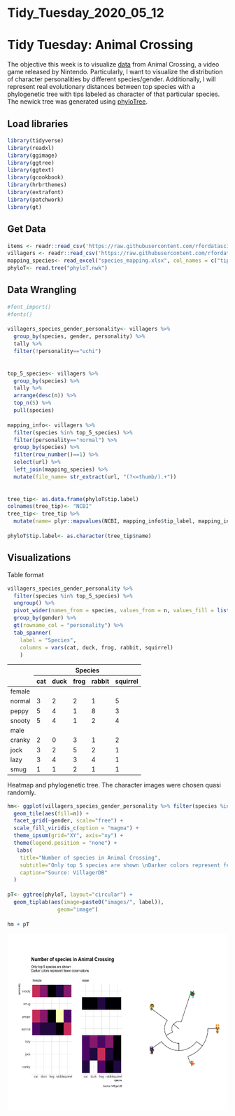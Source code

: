 Tidy\_Tuesday\_2020\_05\_12
================

Tidy Tuesday: Animal Crossing
=============================

The objective this week is to visualize <a href="https://github.com/rfordatascience/tidytuesday/blob/master/data/2020/2020-05-05/readme.md" target="_blank">data</a> from Animal Crossing, a video game released by Nintendo. Particularly, I want to visualize the distribution of character personalities by different species/gender. Additionally, I will represent real evolutionary distances between top species with a phylogenetic tree with tips labeled as character of that particular species. The newick tree was generated using <a href="https://phylot.biobyte.de/index.cgi" target="_blank">phyloTree</a>.

Load libraries
--------------

``` r
library(tidyverse)
library(readxl)
library(ggimage)
library(ggtree)
library(ggtext)
library(gcookbook)
library(hrbrthemes)
library(extrafont)
library(patchwork)
library(gt)
```

Get Data
--------

``` r
items <- readr::read_csv('https://raw.githubusercontent.com/rfordatascience/tidytuesday/master/data/2020/2020-05-05/items.csv')
villagers <- readr::read_csv('https://raw.githubusercontent.com/rfordatascience/tidytuesday/master/data/2020/2020-05-05/villagers.csv')
mapping_species<- read_excel("species_mapping.xlsx", col_names = c("tip_label", "species"))
phyloT<- read.tree("phyloT.nwk")
```

Data Wrangling
--------------

``` r
#font_import()
#fonts()

villagers_species_gender_personality<- villagers %>%
  group_by(species, gender, personality) %>%
  tally %>%
  filter(!personality=="uchi")


top_5_species<- villagers %>% 
  group_by(species) %>% 
  tally %>% 
  arrange(desc(n)) %>% 
  top_n(5) %>%
  pull(species)

mapping_info<- villagers %>%
  filter(species %in% top_5_species) %>%
  filter(personality=="normal") %>%
  group_by(species) %>%
  filter(row_number()==1) %>%
  select(url) %>%
  left_join(mapping_species) %>%
  mutate(file_name= str_extract(url, "(?<=thumb/).+"))


tree_tip<- as.data.frame(phyloT$tip.label) 
colnames(tree_tip)<- "NCBI"
tree_tip<- tree_tip %>%
  mutate(name= plyr::mapvalues(NCBI, mapping_info$tip_label, mapping_info$file_name))

phyloT$tip.label<- as.character(tree_tip$name)
```

Visualizations
--------------

Table format

``` r
villagers_species_gender_personality %>%
  filter(species %in% top_5_species) %>% 
  ungroup() %>%
  pivot_wider(names_from = species, values_from = n, values_fill = list(n=0)) %>%
  group_by(gender) %>%
  gt(rowname_col = "personality") %>%
  tab_spanner(
    label = "Species",
    columns = vars(cat, duck, frog, rabbit, squirrel)
    ) 
```

<!--html_preserve-->
<style>html {
  font-family: -apple-system, BlinkMacSystemFont, 'Segoe UI', Roboto, Oxygen, Ubuntu, Cantarell, 'Helvetica Neue', 'Fira Sans', 'Droid Sans', Arial, sans-serif;
}

#szvdaddkwq .gt_table {
  display: table;
  border-collapse: collapse;
  margin-left: auto;
  margin-right: auto;
  color: #333333;
  font-size: 16px;
  background-color: #FFFFFF;
  width: auto;
  border-top-style: solid;
  border-top-width: 2px;
  border-top-color: #A8A8A8;
  border-right-style: none;
  border-right-width: 2px;
  border-right-color: #D3D3D3;
  border-bottom-style: solid;
  border-bottom-width: 2px;
  border-bottom-color: #A8A8A8;
  border-left-style: none;
  border-left-width: 2px;
  border-left-color: #D3D3D3;
}

#szvdaddkwq .gt_heading {
  background-color: #FFFFFF;
  text-align: center;
  border-bottom-color: #FFFFFF;
  border-left-style: none;
  border-left-width: 1px;
  border-left-color: #D3D3D3;
  border-right-style: none;
  border-right-width: 1px;
  border-right-color: #D3D3D3;
}

#szvdaddkwq .gt_title {
  color: #333333;
  font-size: 125%;
  font-weight: initial;
  padding-top: 4px;
  padding-bottom: 4px;
  border-bottom-color: #FFFFFF;
  border-bottom-width: 0;
}

#szvdaddkwq .gt_subtitle {
  color: #333333;
  font-size: 85%;
  font-weight: initial;
  padding-top: 0;
  padding-bottom: 4px;
  border-top-color: #FFFFFF;
  border-top-width: 0;
}

#szvdaddkwq .gt_bottom_border {
  border-bottom-style: solid;
  border-bottom-width: 2px;
  border-bottom-color: #D3D3D3;
}

#szvdaddkwq .gt_col_headings {
  border-top-style: solid;
  border-top-width: 2px;
  border-top-color: #D3D3D3;
  border-bottom-style: solid;
  border-bottom-width: 2px;
  border-bottom-color: #D3D3D3;
  border-left-style: none;
  border-left-width: 1px;
  border-left-color: #D3D3D3;
  border-right-style: none;
  border-right-width: 1px;
  border-right-color: #D3D3D3;
}

#szvdaddkwq .gt_col_heading {
  color: #333333;
  background-color: #FFFFFF;
  font-size: 100%;
  font-weight: normal;
  text-transform: inherit;
  border-left-style: none;
  border-left-width: 1px;
  border-left-color: #D3D3D3;
  border-right-style: none;
  border-right-width: 1px;
  border-right-color: #D3D3D3;
  vertical-align: bottom;
  padding-top: 5px;
  padding-bottom: 6px;
  padding-left: 5px;
  padding-right: 5px;
  overflow-x: hidden;
}

#szvdaddkwq .gt_column_spanner_outer {
  color: #333333;
  background-color: #FFFFFF;
  font-size: 100%;
  font-weight: normal;
  text-transform: inherit;
  padding-top: 0;
  padding-bottom: 0;
  padding-left: 4px;
  padding-right: 4px;
}

#szvdaddkwq .gt_column_spanner_outer:first-child {
  padding-left: 0;
}

#szvdaddkwq .gt_column_spanner_outer:last-child {
  padding-right: 0;
}

#szvdaddkwq .gt_column_spanner {
  border-bottom-style: solid;
  border-bottom-width: 2px;
  border-bottom-color: #D3D3D3;
  vertical-align: bottom;
  padding-top: 5px;
  padding-bottom: 6px;
  overflow-x: hidden;
  display: inline-block;
  width: 100%;
}

#szvdaddkwq .gt_group_heading {
  padding: 8px;
  color: #333333;
  background-color: #FFFFFF;
  font-size: 100%;
  font-weight: initial;
  text-transform: inherit;
  border-top-style: solid;
  border-top-width: 2px;
  border-top-color: #D3D3D3;
  border-bottom-style: solid;
  border-bottom-width: 2px;
  border-bottom-color: #D3D3D3;
  border-left-style: none;
  border-left-width: 1px;
  border-left-color: #D3D3D3;
  border-right-style: none;
  border-right-width: 1px;
  border-right-color: #D3D3D3;
  vertical-align: middle;
}

#szvdaddkwq .gt_empty_group_heading {
  padding: 0.5px;
  color: #333333;
  background-color: #FFFFFF;
  font-size: 100%;
  font-weight: initial;
  border-top-style: solid;
  border-top-width: 2px;
  border-top-color: #D3D3D3;
  border-bottom-style: solid;
  border-bottom-width: 2px;
  border-bottom-color: #D3D3D3;
  vertical-align: middle;
}

#szvdaddkwq .gt_striped {
  background-color: rgba(128, 128, 128, 0.05);
}

#szvdaddkwq .gt_from_md > :first-child {
  margin-top: 0;
}

#szvdaddkwq .gt_from_md > :last-child {
  margin-bottom: 0;
}

#szvdaddkwq .gt_row {
  padding-top: 8px;
  padding-bottom: 8px;
  padding-left: 5px;
  padding-right: 5px;
  margin: 10px;
  border-top-style: solid;
  border-top-width: 1px;
  border-top-color: #D3D3D3;
  border-left-style: none;
  border-left-width: 1px;
  border-left-color: #D3D3D3;
  border-right-style: none;
  border-right-width: 1px;
  border-right-color: #D3D3D3;
  vertical-align: middle;
  overflow-x: hidden;
}

#szvdaddkwq .gt_stub {
  color: #333333;
  background-color: #FFFFFF;
  font-size: 100%;
  font-weight: initial;
  text-transform: inherit;
  border-right-style: solid;
  border-right-width: 2px;
  border-right-color: #D3D3D3;
  padding-left: 12px;
}

#szvdaddkwq .gt_summary_row {
  color: #333333;
  background-color: #FFFFFF;
  text-transform: inherit;
  padding-top: 8px;
  padding-bottom: 8px;
  padding-left: 5px;
  padding-right: 5px;
}

#szvdaddkwq .gt_first_summary_row {
  padding-top: 8px;
  padding-bottom: 8px;
  padding-left: 5px;
  padding-right: 5px;
  border-top-style: solid;
  border-top-width: 2px;
  border-top-color: #D3D3D3;
}

#szvdaddkwq .gt_grand_summary_row {
  color: #333333;
  background-color: #FFFFFF;
  text-transform: inherit;
  padding-top: 8px;
  padding-bottom: 8px;
  padding-left: 5px;
  padding-right: 5px;
}

#szvdaddkwq .gt_first_grand_summary_row {
  padding-top: 8px;
  padding-bottom: 8px;
  padding-left: 5px;
  padding-right: 5px;
  border-top-style: double;
  border-top-width: 6px;
  border-top-color: #D3D3D3;
}

#szvdaddkwq .gt_table_body {
  border-top-style: solid;
  border-top-width: 2px;
  border-top-color: #D3D3D3;
  border-bottom-style: solid;
  border-bottom-width: 2px;
  border-bottom-color: #D3D3D3;
}

#szvdaddkwq .gt_footnotes {
  color: #333333;
  background-color: #FFFFFF;
  border-bottom-style: none;
  border-bottom-width: 2px;
  border-bottom-color: #D3D3D3;
  border-left-style: none;
  border-left-width: 2px;
  border-left-color: #D3D3D3;
  border-right-style: none;
  border-right-width: 2px;
  border-right-color: #D3D3D3;
}

#szvdaddkwq .gt_footnote {
  margin: 0px;
  font-size: 90%;
  padding: 4px;
}

#szvdaddkwq .gt_sourcenotes {
  color: #333333;
  background-color: #FFFFFF;
  border-bottom-style: none;
  border-bottom-width: 2px;
  border-bottom-color: #D3D3D3;
  border-left-style: none;
  border-left-width: 2px;
  border-left-color: #D3D3D3;
  border-right-style: none;
  border-right-width: 2px;
  border-right-color: #D3D3D3;
}

#szvdaddkwq .gt_sourcenote {
  font-size: 90%;
  padding: 4px;
}

#szvdaddkwq .gt_left {
  text-align: left;
}

#szvdaddkwq .gt_center {
  text-align: center;
}

#szvdaddkwq .gt_right {
  text-align: right;
  font-variant-numeric: tabular-nums;
}

#szvdaddkwq .gt_font_normal {
  font-weight: normal;
}

#szvdaddkwq .gt_font_bold {
  font-weight: bold;
}

#szvdaddkwq .gt_font_italic {
  font-style: italic;
}

#szvdaddkwq .gt_super {
  font-size: 65%;
}

#szvdaddkwq .gt_footnote_marks {
  font-style: italic;
  font-size: 65%;
}
</style>
<table class="gt_table">
<thead class="gt_col_headings">
    <tr>
      <th class="gt_col_heading gt_columns_bottom_border gt_left" rowspan="2" colspan="1"></th>
      <th class="gt_center gt_columns_top_border gt_column_spanner_outer" rowspan="1" colspan="5">
        <span class="gt_column_spanner">Species</span>
      </th>
    </tr>
    <tr>
      <th class="gt_col_heading gt_columns_bottom_border gt_center" rowspan="1" colspan="1">cat</th>
      <th class="gt_col_heading gt_columns_bottom_border gt_center" rowspan="1" colspan="1">duck</th>
      <th class="gt_col_heading gt_columns_bottom_border gt_center" rowspan="1" colspan="1">frog</th>
      <th class="gt_col_heading gt_columns_bottom_border gt_center" rowspan="1" colspan="1">rabbit</th>
      <th class="gt_col_heading gt_columns_bottom_border gt_center" rowspan="1" colspan="1">squirrel</th>
    </tr>

</thead>
<tbody class="gt_table_body">
    <tr class="gt_group_heading_row">
      <td colspan="6" class="gt_group_heading">female</td>
    </tr>
    <tr>
      <td class="gt_row gt_left gt_stub">normal</td>
      <td class="gt_row gt_center">3</td>
      <td class="gt_row gt_center">2</td>
      <td class="gt_row gt_center">2</td>
      <td class="gt_row gt_center">1</td>
      <td class="gt_row gt_center">5</td>
    </tr>
    <tr>
      <td class="gt_row gt_left gt_stub">peppy</td>
      <td class="gt_row gt_center">5</td>
      <td class="gt_row gt_center">4</td>
      <td class="gt_row gt_center">1</td>
      <td class="gt_row gt_center">8</td>
      <td class="gt_row gt_center">3</td>
    </tr>
    <tr>
      <td class="gt_row gt_left gt_stub">snooty</td>
      <td class="gt_row gt_center">5</td>
      <td class="gt_row gt_center">4</td>
      <td class="gt_row gt_center">1</td>
      <td class="gt_row gt_center">2</td>
      <td class="gt_row gt_center">4</td>
    </tr>
    <tr class="gt_group_heading_row">
      <td colspan="6" class="gt_group_heading">male</td>
    </tr>
    <tr>
      <td class="gt_row gt_left gt_stub">cranky</td>
      <td class="gt_row gt_center">2</td>
      <td class="gt_row gt_center">0</td>
      <td class="gt_row gt_center">3</td>
      <td class="gt_row gt_center">1</td>
      <td class="gt_row gt_center">2</td>
    </tr>
    <tr>
      <td class="gt_row gt_left gt_stub">jock</td>
      <td class="gt_row gt_center">3</td>
      <td class="gt_row gt_center">2</td>
      <td class="gt_row gt_center">5</td>
      <td class="gt_row gt_center">2</td>
      <td class="gt_row gt_center">1</td>
    </tr>
    <tr>
      <td class="gt_row gt_left gt_stub">lazy</td>
      <td class="gt_row gt_center">3</td>
      <td class="gt_row gt_center">4</td>
      <td class="gt_row gt_center">3</td>
      <td class="gt_row gt_center">4</td>
      <td class="gt_row gt_center">1</td>
    </tr>
    <tr>
      <td class="gt_row gt_left gt_stub">smug</td>
      <td class="gt_row gt_center">1</td>
      <td class="gt_row gt_center">1</td>
      <td class="gt_row gt_center">2</td>
      <td class="gt_row gt_center">1</td>
      <td class="gt_row gt_center">1</td>
    </tr>

</tbody>
</table>

<!--/html_preserve-->
Heatmap and phylogenetic tree. The character images were chosen quasi randomly.

``` r
hm<- ggplot(villagers_species_gender_personality %>% filter(species %in% top_5_species) , aes(species, personality)) +
  geom_tile(aes(fill=n)) +
  facet_grid(~gender, scale="free") +
  scale_fill_viridis_c(option = "magma") +
  theme_ipsum(grid="XY", axis="xy") +
  theme(legend.position = "none") +
   labs(
    title="Number of species in Animal Crossing",
    subtitle="Only top 5 species are shown \nDarker colors represent fewer observations",
    caption="Source: VillagerDB"
  ) 

pT<- ggtree(phyloT, layout="circular") + 
  geom_tiplab(aes(image=paste0("images/", label)), 
                geom="image")

hm + pT
```

![](TidyTuesday_18_files/figure-markdown_github/unnamed-chunk-2-1.png)
